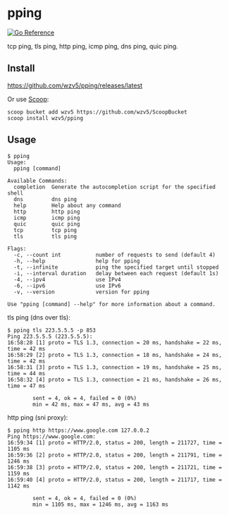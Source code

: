 # pping

[![Go Reference](https://pkg.go.dev/badge/github.com/wzv5/pping.svg)](https://pkg.go.dev/github.com/wzv5/pping)

tcp ping, tls ping, http ping, icmp ping, dns ping, quic ping.

## Install

<https://github.com/wzv5/pping/releases/latest>

Or use [Scoop](https://scoop.sh):

``` text
scoop bucket add wzv5 https://github.com/wzv5/ScoopBucket
scoop install wzv5/pping
```

## Usage

``` text
$ pping
Usage:
  pping [command]

Available Commands:
  completion  Generate the autocompletion script for the specified shell
  dns         dns ping
  help        Help about any command
  http        http ping
  icmp        icmp ping
  quic        quic ping
  tcp         tcp ping
  tls         tls ping

Flags:
  -c, --count int           number of requests to send (default 4)
  -h, --help                help for pping
  -t, --infinite            ping the specified target until stopped
  -i, --interval duration   delay between each request (default 1s)
  -4, --ipv4                use IPv4
  -6, --ipv6                use IPv6
  -v, --version             version for pping

Use "pping [command] --help" for more information about a command.
```

tls ping (dns over tls):

``` text
$ pping tls 223.5.5.5 -p 853
Ping 223.5.5.5 (223.5.5.5):
16:58:28 [1] proto = TLS 1.3, connection = 20 ms, handshake = 22 ms, time = 42 ms
16:58:29 [2] proto = TLS 1.3, connection = 18 ms, handshake = 24 ms, time = 42 ms
16:58:31 [3] proto = TLS 1.3, connection = 19 ms, handshake = 25 ms, time = 44 ms
16:58:32 [4] proto = TLS 1.3, connection = 21 ms, handshake = 26 ms, time = 47 ms

        sent = 4, ok = 4, failed = 0 (0%)
        min = 42 ms, max = 47 ms, avg = 43 ms
```

http ping (sni proxy):

``` text
$ pping http https://www.google.com 127.0.0.2
Ping https://www.google.com:
16:59:34 [1] proto = HTTP/2.0, status = 200, length = 211727, time = 1105 ms
16:59:36 [2] proto = HTTP/2.0, status = 200, length = 211791, time = 1246 ms
16:59:38 [3] proto = HTTP/2.0, status = 200, length = 211721, time = 1159 ms
16:59:40 [4] proto = HTTP/2.0, status = 200, length = 211717, time = 1142 ms

        sent = 4, ok = 4, failed = 0 (0%)
        min = 1105 ms, max = 1246 ms, avg = 1163 ms
```
